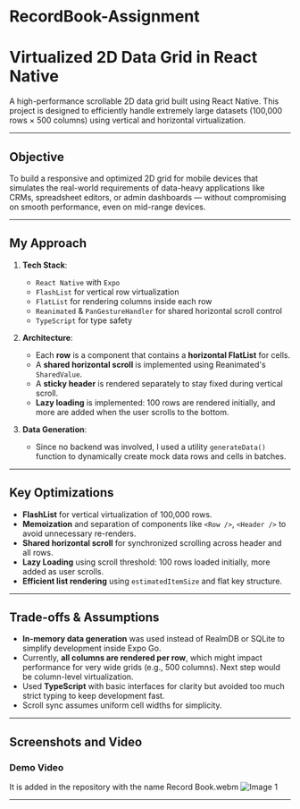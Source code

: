 ﻿# RecordBook-Assignment
# Virtualized 2D Data Grid in React Native

A high-performance scrollable 2D data grid built using React Native. This project is designed to efficiently handle extremely large datasets (100,000 rows × 500 columns) using vertical and horizontal virtualization.

---

## Objective

To build a responsive and optimized 2D grid for mobile devices that simulates the real-world requirements of data-heavy applications like CRMs, spreadsheet editors, or admin dashboards — without compromising on smooth performance, even on mid-range devices.

---

## My Approach

1. **Tech Stack**:
   - `React Native` with `Expo`
   - `FlashList` for vertical row virtualization
   - `FlatList` for rendering columns inside each row
   - `Reanimated` & `PanGestureHandler` for shared horizontal scroll control
   - `TypeScript` for type safety

2. **Architecture**:
   - Each **row** is a component that contains a **horizontal FlatList** for cells.
   - A **shared horizontal scroll** is implemented using Reanimated's `SharedValue`.
   - A **sticky header** is rendered separately to stay fixed during vertical scroll.
   - **Lazy loading** is implemented: 100 rows are rendered initially, and more are added when the user scrolls to the bottom.

3. **Data Generation**:
   - Since no backend was involved, I used a utility `generateData()` function to dynamically create mock data rows and cells in batches.

---

## Key Optimizations

- **FlashList** for vertical virtualization of 100,000 rows.
- **Memoization** and separation of components like `<Row />`, `<Header />` to avoid unnecessary re-renders.
- **Shared horizontal scroll** for synchronized scrolling across header and all rows.
- **Lazy Loading** using scroll threshold: 100 rows loaded initially, more added as user scrolls.
- **Efficient list rendering** using `estimatedItemSize` and flat key structure.

---

## Trade-offs & Assumptions

- **In-memory data generation** was used instead of RealmDB or SQLite to simplify development inside Expo Go.
- Currently, **all columns are rendered per row**, which might impact performance for very wide grids (e.g., 500 columns). Next step would be column-level virtualization.
- Used **TypeScript** with basic interfaces for clarity but avoided too much strict typing to keep development fast.
- Scroll sync assumes uniform cell widths for simplicity.

---

## Screenshots and Video
### Demo Video
It is added in the repository with the name Record Book.webm
![Image 1](https://github.com/user-attachments/assets/5b2c2b8f-d148-4f22-9797-ab35e2f16531)



---
